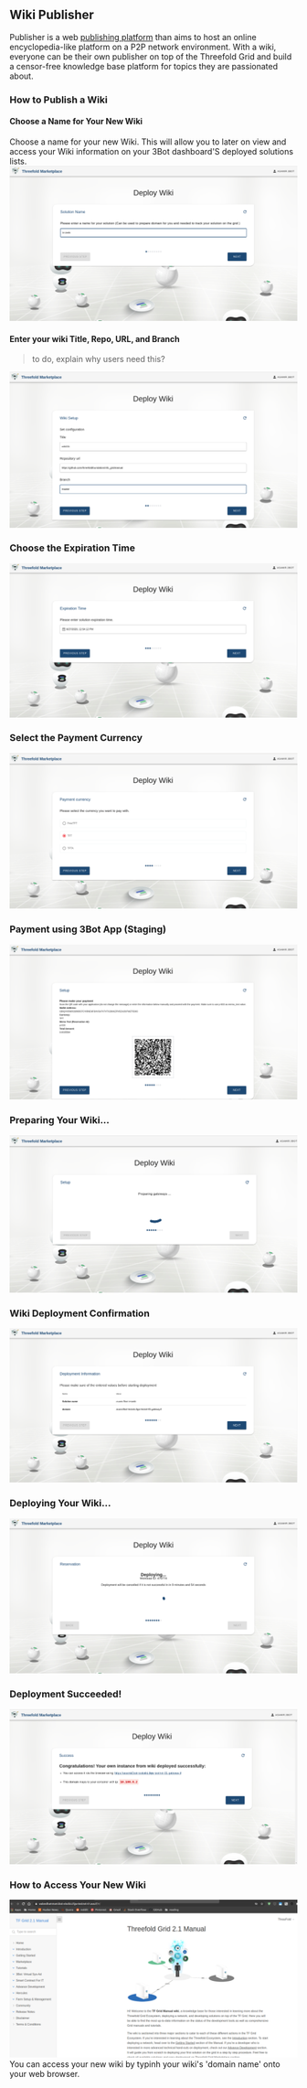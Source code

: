 ## Wiki Publisher

Publisher is a web [publishing platform](https://github.com/Threefoldfoundation/publishingtools) than aims to host an online encyclopedia-like platform on a P2P network environment. With a wiki, everyone can be their own publisher on top of the Threefold Grid and build a censor-free knowledge base platform for topics they are passionated about.

### How to Publish a Wiki

#### Choose a Name for Your New Wiki
Choose a name for your new Wiki. This will allow you to later on view and access your Wiki information on your 3Bot dashboard'S deployed solutions lists.
![](./img/wiki_1.png)

#### Enter your wiki Title, Repo, URL, and Branch

> to do, explain why users need this?

![](./img/wiki_2.png)

### Choose the Expiration Time
![](./img/wiki_3.png)

### Select the Payment Currency
![](./img/wiki_4.png)

### Payment using 3Bot App (Staging)
![](./img/wiki_5.png)

### Preparing Your Wiki...
![](./img/wiki_6.png)

### Wiki Deployment Confirmation
![](./img/wiki_7.png)

### Deploying Your Wiki...
![](./img/wiki_8.png)

### Deployment Succeeded!
![](./img/wiki_9.png)

### How to Access Your New Wiki
![](./img/wiki_10.png)
You can access your new wiki by typinh your wiki's 'domain name' onto your web browser.

